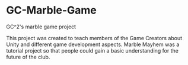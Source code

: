 # GC-Marble-Game
GC^2's marble game project

This project was created to teach members of the Game Creators about Unity and different game development aspects.
Marble Mayhem was a tutorial project so that people could gain a basic understanding for the future of the club.
